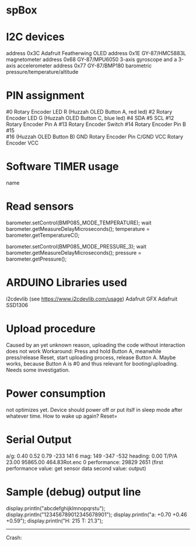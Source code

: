 # spBox

I2C devices
===========
address 0x3C 	Adafruit Featherwing OLED
address 0x1E	GY-87/HMC5883L 	magnetometer
address 0x68	GY-87/MPU6050 	3-axis gyroscope and a 3-axis accelerometer
address 0x77	GY-87/BMP180 	barometric pressure/temperature/altitude

PIN assignment
==============
#0		Rotary Encoder LED R		(Huzzah OLED Button A, red led)
#2		Rotary Encoder LED G		(Huzzah OLED Button C, blue led)
#4		SDA
#5		SCL
#12		Rotary Encoder Pin A
#13		Rotary Encoder Switch 
#14		Rotary Encoder Pin B
#15		
#16									(Huzzah OLED Button B)
GND		Rotary Encoder Pin C/GND
VCC		Rotary Encoder VCC
		
		


Software TIMER usage
====================
name	

Read sensors
============
  barometer.setControl(BMP085_MODE_TEMPERATURE);
  wait barometer.getMeasureDelayMicroseconds();
  temperature = barometer.getTemperatureC();

  barometer.setControl(BMP085_MODE_PRESSURE_3);
  wait barometer.getMeasureDelayMicroseconds();
  pressure = barometer.getPressure();



ARDUINO Libraries used
======================
i2cdevlib (see https://www.i2cdevlib.com/usage)
Adafruit GFX
Adafruit SSD1306

Upload procedure
================
Caused by an yet unknown reason, uploading the code without interaction does not work 
Workaround:
Press and hold Button A, meanwhile press/release Reset, start uploading process, release Button A. Maybe works, because Button A is #0 and thus relevant for booting/uploading.
Needs some investigation.

Power consumption
=================
not optimizes yet. Device should power off or put itslf in sleep mode after whatever time.
How to wake up again? Reset=

Serial Output
=============

a/g:	0.40	0.52	0.79	-233	141	6	mag:	149	-347	-532	heading:	0.00	T/P/A	23.00	95865.00	464.83Rot.enc	0
performance: 29829 2651
(first performance value: get sensor data
second value: output)

Sample (debug) output line
==========================
display.println("abcdefghijklmnopqrstu");
display.println("123456789012345678901");
display.println("a:  +0.70 +0.46 +0.59");
display.println("H: 215 T: 21.3");


___________________________________________________________
Crash:

